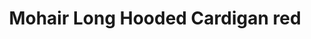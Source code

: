---
title: "Mohair Long Hooded Cardigan red"
categories: ["Women","Women/Cardigans"]
images: ["./7I9A6196.JPG","./7I9A6198.JPG","./7I9A6200.JPG"]
---